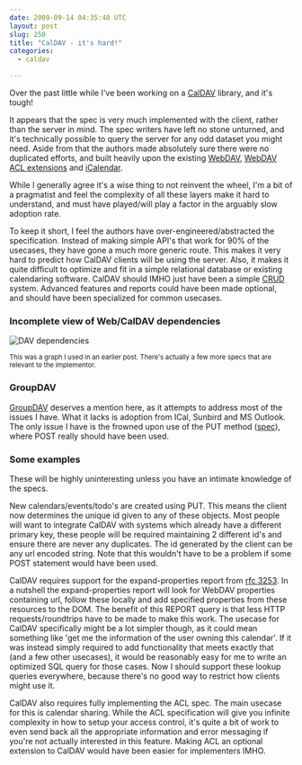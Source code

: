 ```yaml
---
date: 2009-09-14 04:35:48 UTC
layout: post
slug: 250
title: "CalDAV - it's hard!"
categories:
  - caldav

---
```

<p>Over the past little while I've been working on a <a href="http://tools.ietf.org/html/rfc4791">CalDAV</a> library, and it's tough!</p>

<p>It appears that the spec is very much implemented with the client, rather than the server in mind. The spec writers have left no stone unturned, and it's technically possible to query the server for any odd dataset you might need. Aside from that the authors made absolutely sure there were no duplicated efforts, and built heavily upon the existing <a href="http://webdav.org/specs/rfc4918.html">WebDAV</a>, <a href="http://webdav.org/specs/rfc3744.html">WebDAV ACL extensions</a> and <a href="http://tools.ietf.org/html/rfc2445">iCalendar</a>.</p>

<p>While I generally agree it's a wise thing to not reinvent the wheel, I'm a bit of a pragmatist and feel the complexity of all these layers make it hard to understand, and must have played/will play a factor in the arguably slow adoption rate.</p>

<p>To keep it short, I feel the authors have over-engineered/abstracted the specification. Instead of making simple API's that work for 90% of the usecases, they have gone a much more generic route. This makes it very hard to predict how CalDAV clients will be using the server. Also, it makes it quite difficult to optimize and fit in a simple relational database or existing calendaring software. CalDAV should IMHO just have been a simple <a href="http://en.wikipedia.org/wiki/Create,_read,_update_and_delete">CRUD</a> system. Advanced features and reports could have been made optional, and should have been specialized for common usecases.</p>

<h3>Incomplete view of Web/CalDAV dependencies</h3>

<p><img src="http://www.rooftopsolutions.nl/resources/images/posts/webdavrfc.png" alt="DAV dependencies" /></p>
<p><small>This was a graph I used in an earlier post. There's actually a few more specs that are relevant to the implementor.</small></p>

<h3>GroupDAV</h3>

<p><a href="http://www.groupdav.org/">GroupDAV</a> deserves a mention here, as it attempts to address most of the issues I have. What it lacks is adoption from ICal, Sunbird and MS Outlook. The only issue I have is the frowned upon use of the PUT method (<a href="http://www.groupdav.org/draft-hess-groupdav-01.txt">spec</a>), where POST really should have been used.</p>

<h3>Some examples</h3>

<p>These will be highly uninteresting unless you have an intimate knowledge of the specs.</p>

<p>New calendars/events/todo's are created using PUT. This means the client now determines the unique id given to any of these objects. Most people will want to integrate CalDAV with systems which already have a different primary key, these people will be required maintaining 2 different id's and ensure there are never any duplicates. The id generated by the client can be any url encoded string. Note that this wouldn't have to be a problem if some POST statement would have been used.</p>

<p>CalDAV requires support for the expand-properties report from <a href="http://tools.ietf.org/html/rfc3253#section-3.8">rfc 3253</a>. In a nutshell the expand-properties report will look for WebDAV properties containing <DAV:href>url<DAV:/href>, follow these locally and add specified properties from these resources to the DOM. The benefit of this REPORT query is that less HTTP requests/roundtrips have to be made to make this work. The usecase for CalDAV specifically might be a lot simpler though, as it could mean something like 'get me the information of the user owning this calendar'. If it was instead simply required to add functionality that meets exactly that (and a few other usecases), it would be reasonably easy for me to write an optimized SQL query for those cases. Now I should support these lookup queries everywhere, because there's no good way to restrict how clients might use it.</p>

<p>CalDAV also requires fully implementing the ACL spec. The main usecase for this is calendar sharing. While the ACL specification will give you infinite complexity in how to setup your access control, it's quite a bit of work to even send back all the appropriate information and error messaging if you're not actually interested in this feature. Making ACL an optional extension to CalDAV would have been easier for implementers IMHO.</p>

